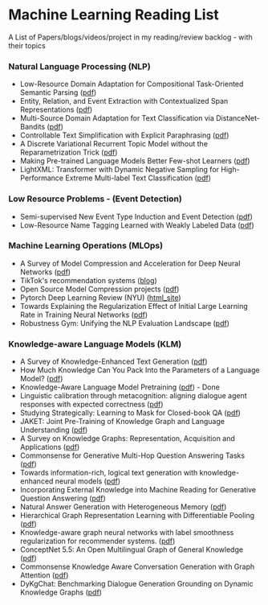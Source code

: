 # Machine Learning Reading List
A List of Papers/blogs/videos/project in my reading/review backlog - with their topics 
### Natural Language Processing (NLP)
 - Low-Resource Domain Adaptation for
Compositional Task-Oriented Semantic Parsing ([pdf](https://www.aclweb.org/anthology/2020.emnlp-main.413.pdf))
- Entity, Relation, and Event Extraction
with Contextualized Span Representations ([pdf](https://www.aclweb.org/anthology/D19-1585.pdf))
- Multi-Source Domain Adaptation for Text Classification via DistanceNet-Bandits ([pdf](https://arxiv.org/pdf/2001.04362.pdf))
- Controllable Text Simplification with Explicit Paraphrasing ([pdf](https://www.aclweb.org/anthology/2020.lrec-1.577.pdf))
- A Discrete Variational Recurrent Topic Model
without the Reparametrization Trick ([pdf](https://papers.nips.cc/paper/2020/file/9f1d5659d5880fb427f6e04ae500fc25-Paper.pdf))
- Making Pre-trained Language Models Better Few-shot Learners ([pdf](https://arxiv.org/abs/2012.15723v1))
- LightXML: Transformer with Dynamic Negative Sampling for High-Performance
Extreme Multi-label Text Classification ([pdf](https://arxiv.org/pdf/2101.03305.pdf))

### Low Resource Problems - (Event Detection)
- Semi-supervised New Event Type Induction and Event Detection ([pdf](https://www.aclweb.org/anthology/2020.emnlp-main.53.pdf))
- Low-Resource Name Tagging Learned with Weakly Labeled Data ([pdf](https://www.aclweb.org/anthology/D19-1025.pdf))

### Machine Learning Operations (MLOps)
- A Survey of Model Compression and Acceleration
for Deep Neural Networks ([pdf](https://arxiv.org/pdf/1710.09282.pdf))
- TikTok's recommendation systems ([blog](https://newsroom.tiktok.com/en-us/how-tiktok-recommends-videos-for-you))
- Open Source Model Compression projects ([pdf](https://awesomeopensource.com/projects/model-compression))
- Pytorch Deep Learning Review (NYU) ([html_site](https://atcold.github.io/pytorch-Deep-Learning/))
- Towards Explaining the Regularization Effect of Initial Large
Learning Rate in Training Neural Networks ([pdf](https://arxiv.org/pdf/1907.04595.pdf))
- Robustness Gym: Unifying the NLP Evaluation Landscape ([pdf](https://arxiv.org/pdf/2101.04840.pdf))

### Knowledge-aware Language Models (KLM)
- A Survey of Knowledge-Enhanced Text Generation ([pdf](https://blender.cs.illinois.edu/paper/nlgsurvey2020.pdf))
- How Much Knowledge Can You Pack
Into the Parameters of a Language Model? ([pdf](https://www.aclweb.org/anthology/2020.emnlp-main.437.pdf))
- Knowledge-Aware Language Model Pretraining ([pdf](https://arxiv.org/abs/2007.00655)) - Done
- Linguistic calibration through metacognition:
aligning dialogue agent responses with expected correctness ([pdf](https://arxiv.org/pdf/2012.14983.pdf))
- Studying Strategically: Learning to Mask for Closed-book QA ([pdf](https://arxiv.org/pdf/2012.15856.pdf))
- JAKET: Joint Pre-Training of Knowledge Graph and Language Understanding ([pdf](https://www.microsoft.com/en-us/research/uploads/prod/2020/10/2010.00796.pdf))
- A Survey on Knowledge Graphs:
Representation, Acquisition and Applications ([pdf](https://arxiv.org/pdf/2002.00388.pdf))
- Commonsense for Generative Multi-Hop Question Answering Tasks ([pdf](https://www.aclweb.org/anthology/D18-1454.pdf))
- Towards information-rich, logical text generation with knowledge-enhanced
neural models ([pdf](https://arxiv.org/pdf/2003.00814.pdf))
- Incorporating External Knowledge into Machine Reading for Generative
Question Answering ([pdf](https://arxiv.org/pdf/1909.02745.pdf))
- Natural Answer Generation with Heterogeneous Memory ([pdf](https://www.aclweb.org/anthology/N18-1017))
- Hierarchical Graph Representation Learning with Differentiable Pooling ([pdf](https://arxiv.org/pdf/1806.08804.pdf))
- Knowledge-aware graph neural networks with label smoothness regularization for recommender systems. ([pdf](https://arxiv.org/pdf/1905.04413.pdf))
- ConceptNet 5.5: An Open Multilingual Graph of General Knowledge ([pdf](https://arxiv.org/pdf/1612.03975.pdf))
- Commonsense Knowledge Aware Conversation Generation with Graph Attention ([pdf](https://www.ijcai.org/Proceedings/2018/0643.pdf))
- DyKgChat: Benchmarking Dialogue Generation Grounding on Dynamic Knowledge Graphs ([pdf](https://arxiv.org/pdf/1910.00610.pdf))
